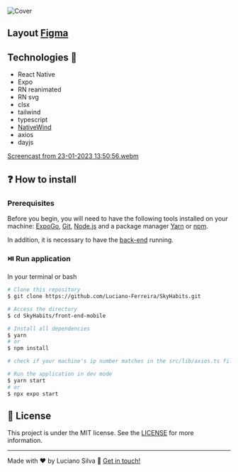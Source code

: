 ![Cover](https://user-images.githubusercontent.com/46464433/214169300-02ec4b4c-7003-42e7-b864-617064e54e77.png)
## Layout [Figma](https://www.figma.com/file/5jbHW05S9TttkQ5iofRxRF/Habits-(i)-(Community)?node-id=6%3A343&t=dKFWH05gt3ONi2FO-1)


## Technologies :rocket:

- React Native
- Expo
- RN reanimated
- RN svg
- clsx
- tailwind
- typescript
- [NativeWind](https://www.nativewind.dev/)
- axios
- dayjs

[Screencast from 23-01-2023 13:50:56.webm](https://user-images.githubusercontent.com/46464433/214108400-63080e90-c2e3-4403-ad80-9f2dceea0007.webm)

## ❓ How to install

### Prerequisites

Before you begin, you will need to have the following tools installed on your machine: [ExpoGo](https://expo.dev/client), [Git](https://git-scm.com), [Node.js](https://nodejs.org/en/) and a package manager [Yarn](https://yarnpkg.com/) or [npm](https://www.npmjs.com/). 

In addition, it is necessary to have the [back-end](https://github.com/Luciano-Ferreira/SkyHabits/tree/main/backend) running.

### ⏯️ Run application
In your terminal or bash

```bash
# Clone this repository
$ git clone https://github.com/Luciano-Ferreira/SkyHabits.git

# Access the directory
$ cd SkyHabits/front-end-mobile

# Install all dependencies
$ yarn 
# or
$ npm install

# check if your machine's ip number matches in the src/lib/axios.ts file

# Run the application in dev mode
$ yarn start
# or 
$ npx expo start


```

## :memo: License
This project is under the MIT license. See the [LICENSE](https://github.com/Luciano-Ferreira/SkyHabits/blob/main/LICENSE) for more information.

---

Made with ♥ by Luciano Silva :wave: [Get in touch!](https://www.linkedin.com/in/lucianof-silva/)